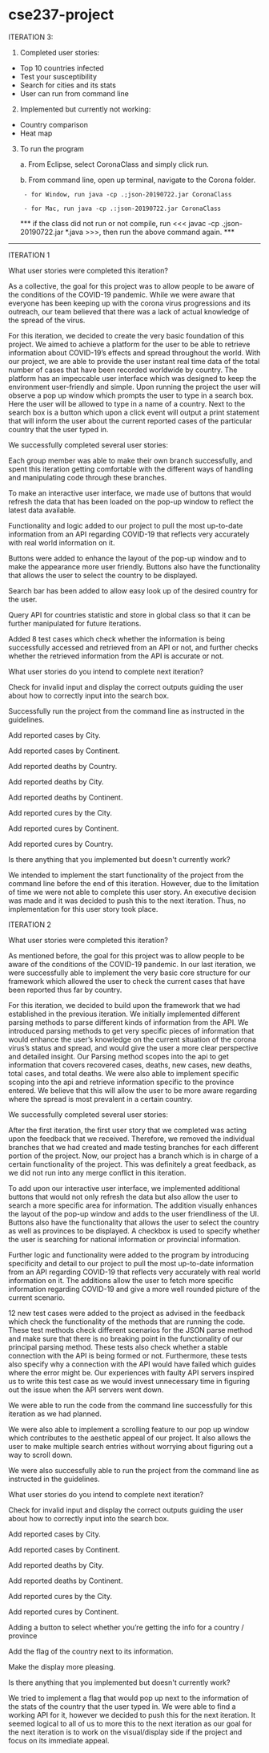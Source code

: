 # cse237-project

ITERATION 3:

1. Completed user stories:
- Top 10 countries infected
- Test your susceptibility
- Search for cities and its stats
- User can run from command line

2. Implemented but currently not working:
- Country comparison
- Heat map

3. To run the program

    a. From Eclipse, select CoronaClass and simply click run.
    
    b. From command line, open up terminal, navigate to the Corona folder.
    
        - for Window, run java -cp .;json-20190722.jar CoronaClass
    
        - for Mac, run java -cp .:json-20190722.jar CoronaClass
    
    *** if the class did not run or not compile, run <<< javac -cp .;json-20190722.jar *.java >>>, then run the above command again. ***









_________________________________________________________________________________________________


ITERATION 1

What user stories were completed this iteration?
 
As a collective, the goal for this project was to allow people to be aware of the conditions of the 
COVID-19 pandemic. While we were aware that everyone has been keeping up with the corona virus 
progressions and its outreach, our team believed that there was a lack of actual knowledge of the 
spread of the virus. 
 
For this iteration, we decided to create the very basic foundation of this project. We aimed to 
achieve a platform for the user to be able to retrieve information about COVID-19’s effects and 
spread throughout the world. With our project, we are able to provide the user instant real time data 
of the total number of cases that have been recorded worldwide by country. The platform has an 
impeccable user interface which was designed to keep the environment user-friendly and simple. Upon 
running the project the user will observe a pop up window which prompts the user to type in a search 
box. Here the user will be allowed to type in a name of a country. Next to the search box is a button 
which upon a click event will output a print statement that will inform the user about the current 
reported cases of the particular country that the user typed in.
 
We successfully completed several user stories:
 
Each group member was able to make their own branch successfully, and spent this iteration getting 
comfortable with the different ways of handling and manipulating code through these branches.  
 
To make an interactive user interface, we made use of buttons that would refresh the data that has 
been loaded on the pop-up window to reflect the latest data available.
 
Functionality and logic added to our project to pull the most up-to-date information from an API 
regarding COVID-19 that reflects very accurately with real world information on it.
 
Buttons were added to enhance the layout of the pop-up window and to make the appearance more user 
friendly. Buttons also have the functionality that allows the user to select the country to be 
displayed.
 
Search bar has been added to allow easy look up of the desired country for the user.
 
Query API for countries statistic and store in global class so that it can be further manipulated for 
future iterations.
 
Added 8 test cases which check whether the information is being successfully accessed and retrieved 
from an API or not, and further checks whether the retrieved information from the API is accurate or 
not. 
 
What user stories do you intend to complete next iteration?
 
Check for invalid input and display the correct outputs guiding the user about how to correctly input 
into the search box.
 
Successfully run the project from the command line as instructed in the guidelines.
 
Add reported cases by City.
 
Add reported cases by Continent.
 
Add reported deaths by Country.
 
Add reported deaths by City.
 
Add reported deaths by Continent.
 
Add reported cures by the City.
 
Add reported cures by Continent.
 
Add reported cures by Country.
 
Is there anything that you implemented but doesn't currently work?
 
We intended to implement the start functionality of the project from the command line before the end 
of this iteration. However, due to the limitation of time we were not able to complete this user 
story. An executive decision was made and it was decided to push this to the next iteration. Thus, no 
implementation for this user story took place.


ITERATION 2

What user stories were completed this iteration?

As mentioned before, the goal for this project was to allow people to be aware of the conditions of 
the COVID-19 pandemic. In our last iteration, we were successfully able to implement the very basic 
core structure for our framework which allowed the user to check the current cases that have been 
reported thus far by country. 

For this iteration, we decided to build upon the framework that we had established in the previous 
iteration. We initially implemented different parsing methods to parse different kinds of information 
from the API. We introduced parsing methods to get very specific pieces of information that would 
enhance the user’s knowledge on the current situation of the corona virus’s status and spread, and 
would give the user a more clear perspective and detailed insight. Our Parsing method scopes into the 
api to get information that covers recovered cases, deaths, new cases, new deaths, total cases, and 
total deaths. We were also able to implement specific scoping into the api and retrieve information 
specific to the province entered. We believe that this will allow the user to be more aware regarding 
where the spread is most prevalent in a certain country.

We successfully completed several user stories:

After the first iteration, the first user story that we completed was acting upon the feedback that 
we received. Therefore, we removed the individual branches that we had created and made testing 
branches for each different portion of the project. Now, our project has a branch which is in charge 
of a certain functionality of the project. This was definitely a great feedback, as we did not run 
into any merge conflict in this iteration.

To add upon our interactive user interface, we implemented additional buttons that would not only 
refresh the data but also allow the user to search a more specific area for information. The addition 
visually enhances the layout of the pop-up window and  adds to the user friendliness of the UI. 
Buttons also have the functionality that allows the user to select the country as well as provinces 
to be displayed. A checkbox is used to specify whether the user is searching for national information or provincial information.

Further logic and functionality were added to the program by introducing specificity and detail to 
our project to pull the most up-to-date information from an API regarding COVID-19 that reflects very 
accurately with real world information on it. The additions allow the user to fetch more specific 
information regarding COVID-19 and give a more well rounded picture of the current scenario.

12 new test cases were added to the project as advised in the feedback which check the functionality 
of the methods that are running the code. These test methods check different scenarios for the JSON 
parse method and make sure that there is no breaking point in the functionality of our principal 
parsing method. These tests also check whether a stable connection with the API is being formed or 
not. Furthermore, these tests also specify why a connection with the API would have failed which 
guides where the error might be. Our experiences with faulty API servers inspired us to write this 
test case as we would invest unnecessary time in figuring out the issue when the API servers went 
down.

We were able to run the code from the command line successfully for this iteration as we had planned.

We were also able to implement a scrolling feature to our pop up window which contributes to the 
aesthetic appeal of our project. It also allows the user to make multiple search entries without 
worrying about figuring out a way to scroll down.

We were also successfully able to run the project from the command line as instructed in the 
guidelines.
 
What user stories do you intend to complete next iteration?

Check for invalid input and display the correct outputs guiding the user about how to correctly input 
into the search box.

Add reported cases by City.

Add reported cases by Continent.

Add reported deaths by City.

Add reported deaths by Continent.

Add reported cures by the City.

Add reported cures by Continent.

Adding a button to select whether you’re getting the info for a country / province

Add the flag of the country next to its information.

Make the display more pleasing.

Is there anything that you implemented but doesn't currently work?

We tried to implement a flag that would pop up next to the information of the stats of the country 
that the user typed in. We were able to find a working API for it, however we decided to push this 
for the next iteration. It seemed logical to all of us to more this to the next iteration as our goal 
for the next iteration is to work on the visual/display side if the project and focus on its 
immediate appeal. 
